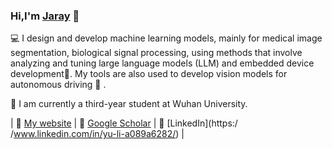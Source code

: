 ### Hi,I'm [Jaray](skylanding.github.io) 👋

💻 I design and develop machine learning models, mainly for medical image segmentation, biological signal processing, using methods that involve analyzing and tuning large language models (LLM) and embedded device development🤖. My tools are also used to develop vision models for autonomous driving 🚗 .

🌱 I am currently a third-year student at Wuhan University.

| 🪪 [My website](https://skylanding.github.io) | 📜 [Google Scholar](https://scholar.google.com/citations?user=Mmbvwu0AAAAJ) | 🤝 [LinkedIn](https:/ /www.linkedin.com/in/yu-li-a089a6282/) |


